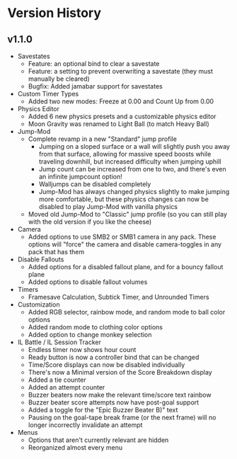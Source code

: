 # Version History
## v1.1.0
* Savestates
  * Feature: an optional bind to clear a savestate
  * Feature: a setting to prevent overwriting a savestate (they must manually be cleared)
  * Bugfix: Added jamabar support for savestates
* Custom Timer Types
  * Added two new modes: Freeze at 0.00 and Count Up from 0.00
* Physics Editor
  * Added 6 new physics presets and a customizable physics editor
  * Moon Gravity was renamed to Light Ball (to match Heavy Ball)
* Jump-Mod
  * Complete revamp in a new "Standard" jump profile
    * Jumping on a sloped surface or a wall will slightly push you away from that surface, allowing for massive speed boosts while traveling downhill, but increased difficulty when jumping uphill
    * Jump count can be increased from one to two, and there's even an infinite jumpcount option!
    * Walljumps can be disabled completely
    * Jump-Mod has always changed physics slightly to make jumping more comfortable, but these physics changes can now be disabled to play Jump-Mod with vanilla physics
  * Moved old Jump-Mod to "Classic" jump profile (so you can still play with the old version if you like the cheese)
* Camera
  * Added options to use SMB2 or SMB1 camera in any pack. These options will "force" the camera and disable camera-toggles in any pack that has them
* Disable Fallouts
  * Added options for a disabled fallout plane, and for a bouncy fallout plane
  * Added options to disable fallout volumes
* Timers
  * Framesave Calculation, Subtick Timer, and Unrounded Timers
* Customization
  * Added RGB selector, rainbow mode, and random mode to ball color options
  * Added random mode to clothing color options
  * Added option to change monkey selection
* IL Battle / IL Session Tracker
  * Endless timer now shows hour count
  * Ready button is now a controller bind that can be changed
  * Time/Score displays can now be disabled individually
  * There's now a Minimal version of the Score Breakdown display
  * Added a tie counter
  * Added an attempt counter
  * Buzzer beaters now make the relevant time/score text rainbow
  * Buzzer beater score attempts now have post-goal support
  * Added a toggle for the "Epic Buzzer Beater B)" text
  * Pausing on the goal-tape break frame (or the next frame) will no longer incorrectly invalidate an attempt
* Menus
  * Options that aren't currently relevant are hidden
  * Reorganized almost every menu